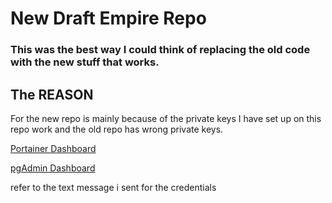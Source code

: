 # New Draft Empire Repo

### This was the best way I could think of replacing the old code with the new stuff that works.

## The REASON 
For the new repo is mainly because of the private keys I have set up on this repo work and the old repo has
wrong private keys.

[Portainer Dashboard](portainer.draftempire.win)

[pgAdmin Dashboard](pgadmin.draftempire.win)

refer to the text message i sent for the credentials